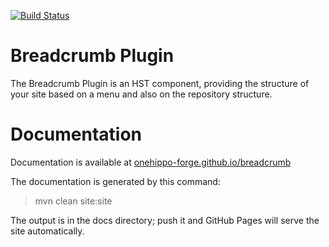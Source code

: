 [![Build Status](https://travis-ci.org/onehippo-forge/breadcrumb.svg?branch=develop)](https://travis-ci.org/onehippo-forge/breadcrumb)

# Breadcrumb Plugin

The Breadcrumb Plugin is an HST component, providing the structure of your site based on a menu and also on the 
repository structure.

# Documentation 

Documentation is available at [onehippo-forge.github.io/breadcrumb](https://onehippo-forge.github.io/breadcrumb)

The documentation is generated by this command:

 > mvn clean site:site
 
The output is in the docs directory; push it and GitHub Pages will serve the site automatically. 
